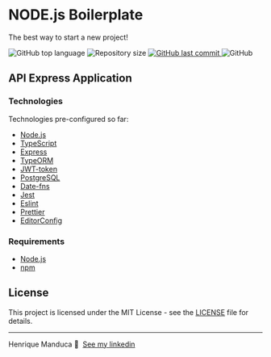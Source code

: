 <h1 align="left">
  NODE.js Boilerplate
</h1>
<p align="left">The best way to start a new project!</p>

<p align="left">
  <img alt="GitHub top language" src="https://img.shields.io/github/languages/top/henriquemanduca/gobarber?color=blue">


  <img alt="Repository size" src="https://img.shields.io/github/repo-size/henriquemanduca/gobarber?color=blue">

  <a href="https://github.com/Ehenriquemanduca/gobarber/commits/master">
    <img alt="GitHub last commit" src="https://img.shields.io/github/last-commit/henriquemanduca/gobarber?color=blue">  </a>

  <img alt="GitHub" src="https://img.shields.io/github/license/EliasGcf/gobarber-api?color=blue">
</p>



## API Express Application



### Technologies

Technologies pre-configured so far:

- [Node.js](https://nodejs.org/en/)
- [TypeScript](https://www.typescriptlang.org/)
- [Express](https://expressjs.com/pt-br/)
- [TypeORM](https://typeorm.io/#/)
- [JWT-token](https://jwt.io/)
- [PostgreSQL](https://www.postgresql.org/)
- [Date-fns](https://date-fns.org/)
- [Jest](https://jestjs.io/)
- [Eslint](https://eslint.org/)
- [Prettier](https://prettier.io/)
- [EditorConfig](https://editorconfig.org/)



### Requirements

- [Node.js](https://nodejs.org/en/)
- [npm](https://www.npmjs.com/)



## License

This project is licensed under the MIT License - see the [LICENSE](LICENSE) file for details.

---

Henrique Manduca 👋 &nbsp;[See my linkedin](https://www.linkedin.com/in/henrique-manduca/)
